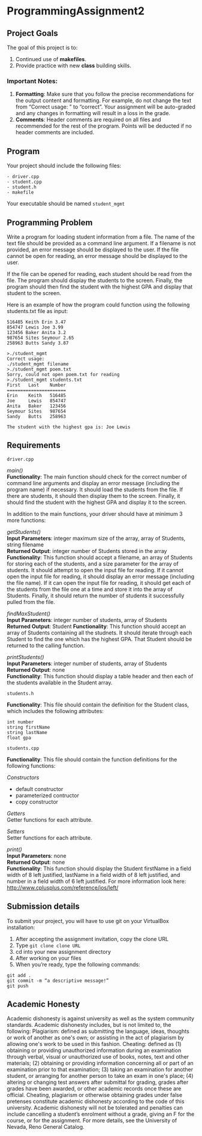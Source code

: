 # ProgrammingAssignment2

## Project Goals
The goal of this project is to:
1.	Continued use of **makefiles**.
2.  Provide practice with new **class** building skills.
### Important Notes:
1.	**Formatting**: Make sure that you follow the precise recommendations for the output content and formatting. For example, do not change the text from 
“Correct usage: ” to “correct”. 
Your assignment will be auto-graded and any changes in formatting will result in a loss in the grade.
2.	**Comments**: Header comments are required on all files and recommended for the rest of the program. Points will be deducted if no header comments are included.
## Program
Your project should include the following files:
```
- driver.cpp
- student.cpp
- student.h
- makefile  
```
Your executable should be named ```student_mgmt```
## Programming Problem
Write a program for loading student information from a file. The name of the text file should be provided as a command line argument. If a filename is not provided, an error message should be displayed to the user. If the file cannot be open for reading, an error message should be displayed to the user.

If the file can be opened for reading, each student should be read from the file. The program should display the students to the screen. Finally, the program should then find the student with the highest GPA and display that student to the screen.

Here is an example of how the program could function using the following students.txt file as input:
```
516485 Keith Erin 3.47
854747 Lewis Joe 3.99
123456 Baker Anita 3.2
987654 Sites Seymour 2.65
258963 Butts Sandy 3.87
```
```
>./student_mgmt
Correct usage: 
./student_mgmt filename
>./student_mgmt poem.txt
Sorry, could not open poem.txt for reading
>./student_mgmt students.txt
First   Last    Number
======================
Erin    Keith   516485
Joe     Lewis   854747
Anita   Baker   123456
Seymour Sites   987654
Sandy   Butts   258963

The student with the highest gpa is: Joe Lewis
```
## Requirements
```
driver.cpp

```
*main()*  
**Functionality**: The main function should check for the correct number of command line arguments and display an error message (including the program name) if necessary. It should load the students from the file. If there are students, it should then display them to the screen. Finally, it should find the student with the highest GPA and display it to the screen. 

In addition to the main functions, your driver should have at minimum 3 more functions:

*getStudents()*  
**Input Parameters**: integer maximum size of the array, array of Students, string filename  
**Returned Output**: integer number of Students stored in the array  
**Functionality**: This function should accept a filename, an array of Students for storing each of the students, and a size parameter for the array of students. It should attempt to open the input file for reading. If it cannot open the input file for reading, it should display an error message (including the file name). If it can open the input file for reading, it should get each of the students from the file one at a time and store it into the array of Students. Finally, it should return the number of students it successfully pulled from the file.

*findMaxStudent()*  
**Input Parameters**: integer number of students, array of Students  
**Returned Output**: Student
**Functionality**: This function should accept an array of Students containing all the studnets. It should iterate through each Student to find the one which has the highest GPA. That Student should be returned to the calling function.

*printStudents()*  
**Input Parameters**: integer number of students, array of Students  
**Returned Output**: none  
**Functionality**: This function should display a table header and then each of the students available in the Student array.
```
students.h
```
**Functionality**: This file should contain the definition for the Student class, which includes the following attributes:  
```
int number
string firstName
string lastName
float gpa
```
```
students.cpp
```
**Functionality**: This file should contain the function definitions for the following functions:

*Constructors*  
- default constructor
- parameterized contructor
- copy constructor 

*Getters*  
Getter functions for each attribute. 

*Setters*  
Setter functions for each attribute. 

*print()*  
**Input Parameters**: none  
**Returned Output**: none  
**Functionality**: This function should display the Student firstName in a field width of 8 left justified, lastName in a field width of 8 left justified, and number in a field width of 6 left justified. For more information look here: http://www.cplusplus.com/reference/ios/left/ 

## Submission details
To submit your project, you will have to use git on your VirtualBox installation:
1.	After accepting the assignment invitation, copy the clone URL
2.	Type 
```git clone clone URL```
3.	cd into your new assignment directory
4.	After working on your files
5.	When you’re ready, type the following commands: 
```
git add .
git commit -m “a descriptive message!”
git push
```
## Academic Honesty
Academic dishonesty is against university as well as the system community standards. Academic dishonesty includes, but is not limited to, the following:
Plagiarism: defined as submitting the language, ideas, thoughts or work of another as one's own; or assisting in the act of plagiarism by allowing one's work to be used in this fashion.
Cheating: defined as (1) obtaining or providing unauthorized information during an examination through verbal, visual or unauthorized use of books, notes, text and other materials; (2) obtaining or providing information concerning all or part of an examination prior to that examination; (3) taking an examination for another student, or arranging for another person to take an exam in one's place; (4) altering or changing test answers after submittal for grading, grades after grades have been awarded, or other academic records once these are official.
Cheating, plagiarism or otherwise obtaining grades under false pretenses constitute academic
dishonesty according to the code of this university. Academic dishonesty will not be tolerated and
penalties can include cancelling a student’s enrolment without a grade, giving an F for the course, or for the assignment. For more details, see the University of Nevada, Reno General Catalog.
